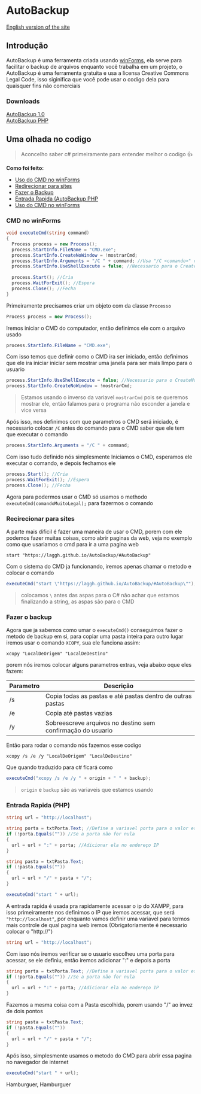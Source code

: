 
    
# AutoBackup
[English version of the site](joeBiden.md)
## Introdução
AutoBackup é uma ferramenta criada usando [winForms](https://www.google.com/search?q=winForms), ela serve para facilitar o backup de arquivos enquanto você trabalha em um projeto, o AutoBackup é uma ferramenta gratuita e usa a licensa Creative Commons Legal Code, isso siginifica que você pode usar o codigo dela para quaisquer fins não comerciais

### Downloads
[AutoBackup 1.0](pudim.com.br) <br>
[AutoBackup PHP](pudim.com.br)

## Uma olhada no codigo
>Aconcelho saber c# primeiramente para entender melhor o codigo 👍

**Como foi feito:** <br>
- [Uso do CMD no winForms](#cmd-no-winforms)
- [Redirecionar para sites](#recirecionar-para-sites)
- [Fazer o Backup](#fazer-o-backup)
- [Entrada Rapida (AutoBackup PHP](#entrada-rapida-php)
- [Uso do CMD no winForms](pudim.com.br)

### CMD no winForms
```c#
void executeCmd(string command)
{
  Process process = new Process();
  process.StartInfo.FileName = "CMD.exe"; 
  process.StartInfo.CreateNoWindow = !mostrarCmd; 
  process.StartInfo.Arguments = "/C " + command; //Usa "/C <comando>" como parametro de inicialização
  process.StartInfo.UseShellExecute = false; //Necessario para o CreateNoWindow funcionar
  
  process.Start(); //Cria 
  process.WaitForExit(); //Espera
  process.Close(); //Fecha
}
```

Primeiramente precisamos criar um objeto com da classe `Processo`
```c#
Process process = new Process();
```

Iremos iniciar o CMD do computador, então definimos ele com o arquivo usado
```c#
process.StartInfo.FileName = "CMD.exe"; 
```

Com isso temos que definir como o CMD ira ser iniciado, então definimos que ele ira iniciar iniciar sem mostrar uma janela para ser mais limpo para o usuario 
```c#
process.StartInfo.UseShellExecute = false; //Necessario para o CreateNoWindow funcionar
process.StartInfo.CreateNoWindow = !mostrarCmd; 
```
>Estamos usando o inverso da variavel `mostrarCmd` pois se queremos mostrar ele, então falamos para o programa não esconder a janela e vice versa

Após isso, nos definimos com que parametros o CMD será iniciado, é necessario colocar `/C` antes do comando para o CMD saber que ele tem que executar o comando
```c#
process.StartInfo.Arguments = "/C " + command;
```

Com isso tudo definido nós simplesmente Iniciamos o CMD, esperamos ele executar o comando, e depois fechamos ele
```c#
process.Start(); //Cria 
process.WaitForExit(); //Espera
process.Close(); //Fecha
```
Agora para podermos usar o CMD só usamos o methodo `executeCmd(comandoMuitoLegal);` para fazermos o comando 
### Recirecionar para sites
A parte mais dificil é fazer uma maneira de usar o CMD, porem com ele podemos fazer muitas coisas, como abrir paginas da web, veja no exemplo como que usariamos o cmd para ir a uma pagina web
```batchfile
start "https://laggh.github.io/AutoBackup/#AutoBackup"
```

Com o sistema do CMD ja funcionando, iremos apenas chamar o metodo e colocar o comando
```c#
executeCmd("start \"https://laggh.github.io/AutoBackup/#AutoBackup\"");
```
>colocamos `\` antes das aspas para o C# não achar que estamos finalizando a string, as aspas são para o CMD

### Fazer o backup
Agora que ja sabemos como umar o `executeCmd()` conseguimos fazer o metodo de backup em si, para copiar uma pasta inteira para outro lugar iremos usar o comando `XCOPY`, sua ele funciona assim:  
```batchfile
xcopy "LocalDeOrigem" "LocalDeDestino"
```

porem nós iremos colocar alguns parametros extras, veja abaixo oque eles fazem:

| Parametro   | Descrição |
| -  | ----------- |
| /s | Copia todas as pastas e até pastas dentro de outras pastas   |
| /e | Copia até pastas vazias                                      |
| /y | Sobreescreve arquivos no destino sem confirmação do usuario  |

Então para rodar o comando nós fazemos esse codigo

```batchfile
xcopy /s /e /y "LocalDeOrigem" "LocalDeDestino"
```

Que quando traduzido para c# ficará como
```c#
executeCmd("xcopy /s /e /y " + origin + " " + backup);
```
>`origin` e `backup` são as variaveis que estamos usando

### Entrada Rapida (PHP)
```c#
string url = "http://localhost";

string porta = txtPorta.Text; //Define a variavel porta para o valor escolhido pelo usuario
if (!porta.Equals("")) //Se a porta não for nula
{
  url = url + ":" + porta; //Adicionar ela no endereço IP
}

string pasta = txtPasta.Text;
if (!pasta.Equals(""))
{
  url = url + "/" + pasta + "/";
}

executeCmd("start " + url);
```
A entrada rapida é usada pra rapidamente acessar o ip do XAMPP, para isso primeiramente nos definimos o IP que iremos acessar, que será `"http://localhost"`, por enquanto vamos definir uma variavel para termos mais controle de qual pagina web iremos (Obrigatoriamente é necessario colocar o "http://")
```c#
string url = "http://localhost";
```
Com isso nós iremos verificar se o usuario escolheu uma porta para acessar, se ele definiu, então iremos adicionar ":" e depois a porta
```c#
string porta = txtPorta.Text; //Define a variavel porta para o valor escolhido pelo usuario
if (!porta.Equals("")) //Se a porta não for nula
{
  url = url + ":" + porta; //Adicionar ela no endereço IP
}
```
Fazemos a mesma coisa com a Pasta escolhida, porem usando "/" ao invez de dois pontos
```c#
string pasta = txtPasta.Text;
if (!pasta.Equals(""))
{
  url = url + "/" + pasta + "/";
}
```
Após isso, simplesmente usamos o metodo do CMD para abrir essa pagina no navegador de internet
```c#
executeCmd("start " + url);
```

Hamburguer, Hamburguer
<script src="https://gist.github.com/Laggh/c96ed3187ed66905cd2e61602f1832d3.js"></script>
